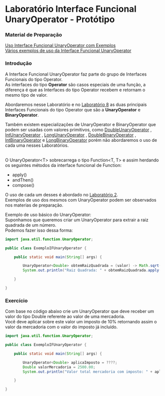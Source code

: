 # Laboratório Interface Funcional UnaryOperator - Protótipo

### Material de Preparação
[Uso Interface Funcional UnaryOperator com Exemplos](https://www.geeksforgeeks.org/unaryoperator-interface-in-java/)<br/>
[Vários exemplos de uso da Interface Funcional UnaryOperator](https://www.programcreek.com/java-api-examples/?api=java.util.function.UnaryOperator)

### Introdução
A Interface Funcional UnaryOperator faz parte do grupo de Interfaces Funcionais do tipo Operator.
<br/>As interfaces do tipo **Operator** são casos especiais de uma função, a diferença é que as Interfaces do tipo Operator recebem e retornam o mesmo tipo de valor.

Abordaremos nesse Laboratório e no [Laboratório 8](https://github.com/corelioBH/design-app-java/tree/master/Programacao%20Funcional/src/laboratorio8/) as duas principais Interfaces Funcionais do tipo Operator que são a **UnaryOperator** e **BinaryOperator**.

Também existem especializações de UnaryOperator e BinaryOperator que podem ser usadas com valores primitivos, como [DoubleUnaryOperator](https://www.geeksforgeeks.org/doubleunaryoperator-interface-in-java/) , [IntUnaryOperator](https://www.geeksforgeeks.org/intunaryoperator-interface-in-java/) , [LongUnaryOperator](https://www.geeksforgeeks.org/longunaryoperator-interface-in-java/) , [DoubleBinaryOperator](https://docs.oracle.com/javase/8/docs/api/java/util/function/DoubleBinaryOperator.html) , [IntBinaryOperator](https://docs.oracle.com/javase/8/docs/api/java/util/function/IntBinaryOperator.html) e [LongBinaryOperator](https://docs.oracle.com/javase/8/docs/api/java/util/function/LongBinaryOperator.html) porém não abordaremos o uso de cada uma nesses Laboratórios.

<br/>O UnaryOperator<T&gt; sobrecarrega o tipo Function<T, T> e assim herdando os seguintes métodos da interface funcional de Function:
 * apply()
 * andThen()
 * compose()

O uso de cada um desses é abordado no [Laboratório 2](https://github.com/corelioBH/design-app-java/tree/master/Programacao%20Funcional/src/laboratorio2).
<br/>Exemplos de uso dos mesmos com UnaryOperator podem ser observados nos materias de preparação.

Exemplo de uso básico do UnaryOperator:
<br/>Suponhamos que queremos criar um UnaryOperator para extrair a raiz quadrada de um número.
<br/>Podemos fazer isso dessa forma:
```java
import java.util.function.UnaryOperator;

public class ExemploIFUnaryOperator {

    public static void main(String[] args) {

        UnaryOperator<Double> obtemRaizQuadrada = (valor) -> Math.sqrt(valor);
        System.out.println("Raiz Quadrada: " + obtemRaizQuadrada.apply(25.0));

    }

}
```

### Exercício
Com base no código abaixo crie um UnaryOperator que deve receber um valor do tipo Double referente ao valor de uma mercadoria.
<br/>Você deve aplicar sobre este valor um imposto de 10% retornando assim o valor da mercadoria com o valor do imposto já incluído.
```java
import java.util.function.UnaryOperator;

public class ExemploIFUnaryOperator {

    public static void main(String[] args) {

        UnaryOperator<Double> aplicaImposto = ????;
        Double valorMercadoria = 2500.00;
        System.out.println("Valor total mercadoria com imposto: " + aplicaImposto.apply(valorMercadoria));

    }

}
```